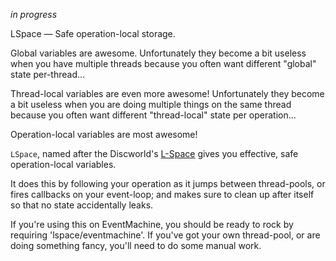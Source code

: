 *in progress*

LSpace — Safe operation-local storage.

Global variables are awesome. Unfortunately they become a bit useless when you have
multiple threads because you often want different "global" state per-thread...

Thread-local variables are even more awesome! Unfortunately they become a bit useless when
you are doing multiple things on the same thread because you often want different
"thread-local" state per operation...

Operation-local variables are most awesome!

`LSpace`, named after the Discworld's [L-Space](http://en.wikipedia.org/wiki/Other_dimensions_of_the_Discworld#L-space)
gives you effective, safe operation-local variables.

It does this by following your operation as it jumps between thread-pools, or fires
callbacks on your event-loop; and makes sure to clean up after itself so that no state
accidentally leaks.

If you're using this on EventMachine, you should be ready to rock by requiring 'lspace/eventmachine'.
If you've got your own thread-pool, or are doing something fancy, you'll need to do some
manual work.
